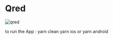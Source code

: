 # Qred

![qred](https://user-images.githubusercontent.com/50097658/152011066-7a88d78c-e9a6-49dc-a844-fcd685872563.png)

to run the App :
yarn clean
yarn ios or yarn android
